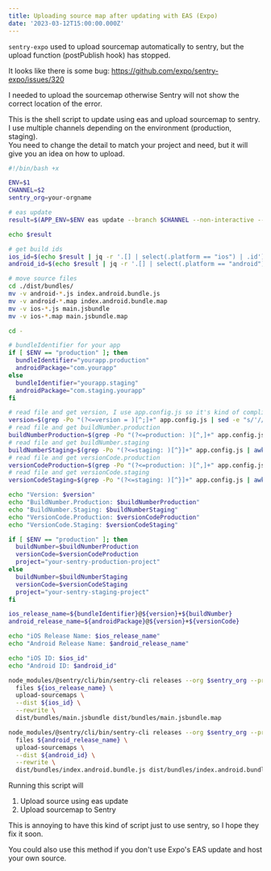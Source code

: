 ```yaml
---
title: Uploading source map after updating with EAS (Expo)
date: '2023-03-12T15:00:00.000Z'
---
```


`sentry-expo` used to upload sourcemap automatically to sentry, but the upload function (postPublish hook) has stopped.

It looks like there is some bug: https://github.com/expo/sentry-expo/issues/320

I needed to upload the sourcemap otherwise Sentry will not show the correct location of the error.

This is the shell script to update using eas and upload sourcemap to sentry.  
I use multiple channels depending on the environment (production, staging).  
You need to change the detail to match your project and need, but it will give you an idea on how to upload.

```bash
#!/bin/bash +x

ENV=$1
CHANNEL=$2
sentry_org=your-orgname

# eas update
result=$(APP_ENV=$ENV eas update --branch $CHANNEL --non-interactive --auto --json)

echo $result

# get build ids
ios_id=$(echo $result | jq -r '.[] | select(.platform == "ios") | .id')
android_id=$(echo $result | jq -r '.[] | select(.platform == "android") | .id')

# move source files
cd ./dist/bundles/
mv -v android-*.js index.android.bundle.js
mv -v android-*.map index.android.bundle.map
mv -v ios-*.js main.jsbundle
mv -v ios-*.map main.jsbundle.map

cd -

# bundleIdentifier for your app
if [ $ENV == "production" ]; then
  bundleIdentifier="yourapp.production"
  androidPackage="com.yourapp"
else
  bundleIdentifier="yourapp.staging"
  androidPackage="com.staging.yourapp"
fi

# read file and get version, I use app.config.js so it's kind of complicated. It could be simple if you use app.config.json
version=$(grep -Po "(?<=version = )[^;]+" app.config.js | sed -e "s/'//g")
# read file and get buildNumber.production
buildNumberProduction=$(grep -Po "(?<=production: )[^,]+" app.config.js | awk 'NR==1' | sed -e "s/'//g" | tr -d "',")
# read file and get buildNumber.staging
buildNumberStaging=$(grep -Po "(?<=staging: )[^}]+" app.config.js | awk 'NR==1' | sed -e "s/'//g" | tr -d "',")
# read file and get versionCode.production
versionCodeProduction=$(grep -Po "(?<=production: )[^,]+" app.config.js | awk 'NR==2' | sed -e "s/'//g" | tr -d "',")
# read file and get versionCode.staging
versionCodeStaging=$(grep -Po "(?<=staging: )[^}]+" app.config.js | awk 'NR==2' | sed -e "s/'//g" | tr -d "',")

echo "Version: $version"
echo "BuildNumber.Production: $buildNumberProduction"
echo "BuildNumber.Staging: $buildNumberStaging"
echo "VersionCode.Production: $versionCodeProduction"
echo "VersionCode.Staging: $versionCodeStaging"

if [ $ENV == "production" ]; then
  buildNumber=$buildNumberProduction
  versionCode=$versionCodeProduction
  project="your-sentry-production-project"
else
  buildNumber=$buildNumberStaging
  versionCode=$versionCodeStaging
  project="your-sentry-staging-project"
fi

ios_release_name=${bundleIdentifier}@${version}+${buildNumber}
android_release_name=${androidPackage}@${version}+${versionCode}

echo "iOS Release Name: $ios_release_name"
echo "Android Release Name: $android_release_name"

echo "iOS ID: $ios_id"
echo "Android ID: $android_id"

node_modules/@sentry/cli/bin/sentry-cli releases --org $sentry_org --project $project \
  files ${ios_release_name} \
  upload-sourcemaps \
  --dist ${ios_id} \
  --rewrite \
  dist/bundles/main.jsbundle dist/bundles/main.jsbundle.map

node_modules/@sentry/cli/bin/sentry-cli releases --org $sentry_org --project $project \
  files ${android_release_name} \
  upload-sourcemaps \
  --dist ${android_id} \
  --rewrite \
  dist/bundles/index.android.bundle.js dist/bundles/index.android.bundle.map
```

Running this script will

1. Upload source using eas update
2. Upload sourcemap to Sentry

This is annoying to have this kind of script just to use sentry, so I hope they fix it soon.

You could also use this method if you don't use Expo's EAS update and host your own source.
